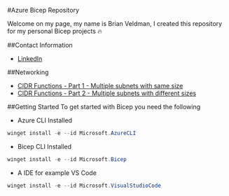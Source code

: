 #Azure Bicep Repository

Welcome on my page, my name is Brian Veldman, I created this repository for my personal Bicep projects 🔥

##Contact Information
- [LinkedIn](https://www.linkedin.com/in/brian-veldman/)


##Networking
 - [CIDR Functions - Part 1 - Multiple subnets with same size](https://github.com/brianveldman/azure-bicep/tree/main/Networking/CIDR-Functions/Part%201)
 - [CIDR Functions - Part 2 - Multiple subnets with different sizes](https://github.com/brianveldman/azure-bicep/tree/main/Networking/CIDR-Functions/Part%202)

##Getting Started
To get started with Bicep you need the following
- Azure CLI Installed
```powershell
winget install -e --id Microsoft.AzureCLI
``` 
- Bicep CLI Installed
```powershell
winget install -e --id Microsoft.Bicep
``` 
- A IDE for example VS Code
```powershell
winget install -e --id Microsoft.VisualStudioCode
``` 